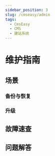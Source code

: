```yaml
---
sidebar_position: 3
slug: /cmseasy/admin
tags:
  - CmsEasy
  - CMS
  - 建站系统
---
```


# 维护指南

## 场景

### 备份与恢复

### 升级

## 故障速查

## 问题解答
